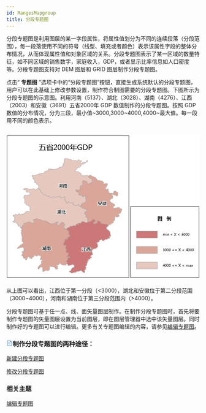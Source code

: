 ```yaml
---
id: RangesMapgroup
title: 分段专题图
---
```

分段专题图是利用图层的某一字段属性，将属性值划分为不同的连续段落（分段范围），每一段落使用不同的符号（线型、填充或者颜色）表示该属性字段的整体分布情况，从而体现属性值和对象区域的关系。分段专题图表示了某一区域的数量特征，如不同区域的销售数字，家庭收入，GDP，或者显示比率信息如人口密度等。分段专题图支持对
DEM 图层和 GRID 图层制作分段专题图。

点击“ **专题图**
”选项卡中的“分段专题图”按钮，直接生成系统默认的分段专题图，用户可以在此基础上修改参数设置，制作符合制图需要的分段专题图。下图所示为分段专题图的示意图。利用河南（5137）、湖北（3028）、湖南（4276）、江西（2003）和安徽（3691）五省2000年
GDP 数值制作的分段专题图。按照 GDP 数值的分布情况，分为三段，最小值~3000,3000~4000,4000~最大值。每一段用不同的颜色表示。

![](img/RangeTheme.png)  
---  
  
从上图可以看出，江西位于第一分段（<3000），湖北和安徽位于第二分段范围（3000~4000），河南和湖南位于第三分段范围内（>4000）。

分段专题图可基于任一点、线、面矢量图层制作。在制作分段专题图时，首先将要制作专题图的矢量图层设置为当前图层，即在图层管理器中选中该矢量图层。同时制作好的专题图可以进行编辑。更多有关专题图编辑的内容，请参见[编辑专题图](../EditingMap/EditingMap)。

### ![](../../img/read.gif)制作分段专题图的两种途径：

 [新建分段专题图](RangesMapDefault)

 [修改分段专题图](RangesMapGroupDia)

### 相关主题

 [编辑专题图](../EditingMap/EditingMap)
